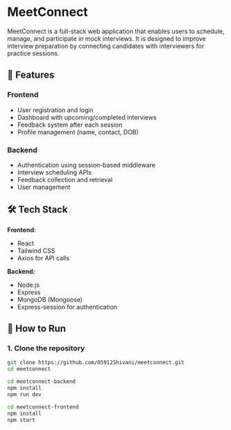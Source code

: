 # MeetConnect

MeetConnect is a full-stack web application that enables users to schedule, manage, and participate in mock interviews. It is designed to improve interview preparation by connecting
candidates with interviewers for practice sessions.

## 🚀 Features

### Frontend
- User registration and login
- Dashboard with upcoming/completed interviews
- Feedback system after each session
- Profile management (name, contact, DOB)

### Backend
- Authentication using session-based middleware
- Interview scheduling APIs
- Feedback collection and retrieval
- User management

## 🛠 Tech Stack

**Frontend:**
- React
- Tailwind CSS
- Axios for API calls

**Backend:**
- Node.js
- Express
- MongoDB (Mongoose)
- Express-session for authentication


## 🧪 How to Run

### 1. Clone the repository

```bash
git clone https://github.com/05912Shivani/meetconnect.git
cd meetconnect

cd meetconnect-backend
npm install
npm run dev

cd meetconnect-frontend
npm install
npm start
